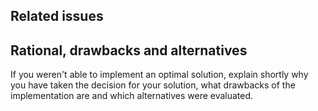
## Related issues

## Rational, drawbacks and alternatives
If you weren't able to implement an optimal solution, explain shortly why you have taken the decision for your solution, what drawbacks of the implementation are and which alternatives were evaluated.
